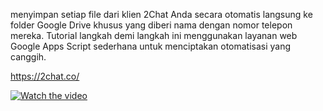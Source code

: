 
menyimpan setiap file dari klien 2Chat Anda secara otomatis langsung ke folder Google Drive khusus yang diberi nama dengan nomor telepon mereka. Tutorial langkah demi langkah ini menggunakan layanan web Google Apps Script sederhana untuk menciptakan otomatisasi yang canggih.

 https://2chat.co/ 
      
[![Watch the video](https://img.youtube.com/vi/_5tFXJQIzi4/0.jpg)]([https://www.youtube.com/watch?v=_5tFXJQIzi4](https://youtu.be/pNo_MG3RVYs?si=FQCMfbhH9T8ITDZy))
